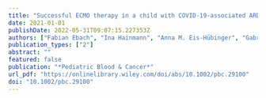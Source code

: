 ```yaml
---
title: "Successful ECMO therapy in a child with COVID-19-associated ARDS and acute lymphoblastic leukemia"
date: 2021-01-01
publishDate: 2022-05-31T09:07:15.227353Z
authors: ["Fabian Ebach", "Ina Hainmann", "Anna M. Eis-Hübinger", "Gabriele Escherisch", "Dagmar Dilloo", "Heiko M. Reutter", "Andreas Müller"]
publication_types: ["2"]
abstract: ""
featured: false
publication: "*Pediatric Blood & Cancer*"
url_pdf: "https://onlinelibrary.wiley.com/doi/abs/10.1002/pbc.29100"
doi: "10.1002/pbc.29100"
---
```


